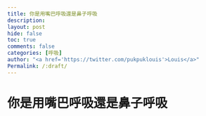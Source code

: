 ```yaml
---
title: 你是用嘴巴呼吸還是鼻子呼吸
description: 
layout: post
hide: false
toc: true
comments: false
categories: [呼吸] 
author: "<a href='https://twitter.com/pukpuklouis'>Louis</a>"
Permalink: /:draft/
---
```

# 你是用嘴巴呼吸還是鼻子呼吸


